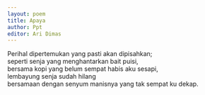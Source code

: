 ```yaml
---
layout: poem
title: Apaya
author: Ppt
editor: Ari Dimas
---
```


Perihal dipertemukan yang pasti akan dipisahkan;<br>
seperti senja yang menghantarkan bait puisi,<br>
bersama kopi yang belum sempat habis aku sesapi,<br>
lembayung senja sudah hilang <br>
bersamaan dengan senyum manisnya yang tak sempat ku dekap. 
